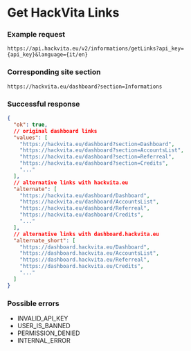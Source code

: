 # Get HackVita Links

### Example request

`https://api.hackvita.eu/v2/informations/getLinks?api_key={api_key}&language={it/en}`

### Corresponding site section

`https://hackvita.eu/dashboard?section=Informations`

### Successful response

```json
{
  "ok": true,
  // original dashboard links
  "values": [
    "https://hackvita.eu/dashboard?section=Dashboard", 
    "https://hackvita.eu/dashboard?section=AccountsList", 
    "https://hackvita.eu/dashboard?section=Referreal", 
    "https://hackvita.eu/dashboard?section=Credits",
    "..."
  ],
  // alternative links with hackvita.eu
  "alternate": [
    "https://hackvita.eu/dashboard/Dashboard", 
    "https://hackvita.eu/dashboard/AccountsList", 
    "https://hackvita.eu/dashboard/Referreal", 
    "https://hackvita.eu/dashboard/Credits",
    "..."
  ],
  // alternative links with dashboard.hackvita.eu
  "alternate_short": [
    "https://dashboard.hackvita.eu/Dashboard",
    "https://dashboard.hackvita.eu/AccountsList",
    "https://dashboard.hackvita.eu/Referreal",
    "https://dashboard.hackvita.eu/Credits",
    "..."
  ]
}
```

### Possible errors

* INVALID_API_KEY
* USER_IS_BANNED
* PERMISSION_DENIED
* INTERNAL_ERROR